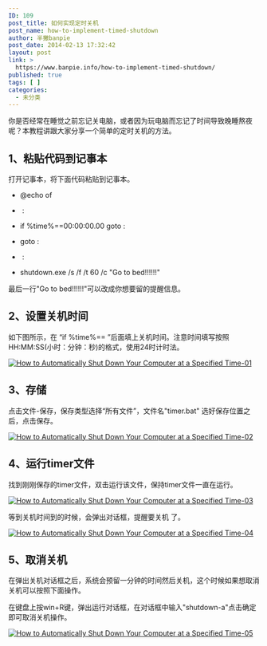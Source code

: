 ```yaml
---
ID: 109
post_title: 如何实现定时关机
post_name: how-to-implement-timed-shutdown
author: 半撇banpie
post_date: 2014-02-13 17:32:42
layout: post
link: >
  https://www.banpie.info/how-to-implement-timed-shutdown/
published: true
tags: [ ]
categories:
  - 未分类
---
```

你是否经常在睡觉之前忘记关电脑，或者因为玩电脑而忘记了时间导致晚睡熬夜呢？本教程讲跟大家分享一个简单的定时关机的方法。

## 1、粘贴代码到记事本

打开记事本，将下面代码粘贴到记事本。

*   @echo of

*    :

*   if %time%==00:00:00.00 goto :

*   goto :

*    :

*   shutdown.exe /s /f /t 60 /c "Go to bed!!!!!!"

最后一行"Go to bed!!!!!!"可以改成你想要留的提醒信息。

## 2、设置关机时间

如下图所示，在 “if %time%== ”后面填上关机时间。注意时间填写按照HH:MM:SS(小时：分钟：秒)的格式，使用24时计时法。

[![How to Automatically Shut Down Your Computer at a Specified Time-01][1]][1]

## 3、存储

点击文件-保存，保存类型选择“所有文件”，文件名"timer.bat" 选好保存位置之后，点击保存。

[![How to Automatically Shut Down Your Computer at a Specified Time-02][2]][2]

## 4、运行timer文件

找到刚刚保存的timer文件，双击运行该文件，保持timer文件一直在运行。

[![How to Automatically Shut Down Your Computer at a Specified Time-03][3]][3]

等到关机时间到的时候，会弹出对话框，提醒要关机 了。

[![How to Automatically Shut Down Your Computer at a Specified Time-04][4]][4]

## 5、取消关机

在弹出关机对话框之后，系统会预留一分钟的时间然后关机，这个时候如果想取消关机可以按照下面操作。

在键盘上按win+R键，弹出运行对话框，在对话框中输入"shutdown-a"点击确定即可取消关机操作。

[![How to Automatically Shut Down Your Computer at a Specified Time-05][5]][5]

 [1]: http://7arnhx.com1.z0.glb.clouddn.com/wp-content/uploads/2014/02/How-to-Automatically-Shut-Down-Your-Computer-at-a-Specified-Time-01.jpg
 [2]: http://7arnhx.com1.z0.glb.clouddn.com/wp-content/uploads/2014/02/How-to-Automatically-Shut-Down-Your-Computer-at-a-Specified-Time-02.jpg
 [3]: http://7arnhx.com1.z0.glb.clouddn.com/wp-content/uploads/2014/02/How-to-Automatically-Shut-Down-Your-Computer-at-a-Specified-Time-03.jpg
 [4]: http://7arnhx.com1.z0.glb.clouddn.com/wp-content/uploads/2014/02/How-to-Automatically-Shut-Down-Your-Computer-at-a-Specified-Time-04.jpg
 [5]: http://7arnhx.com1.z0.glb.clouddn.com/wp-content/uploads/2014/02/How-to-Automatically-Shut-Down-Your-Computer-at-a-Specified-Time-05.jpg
<!--stackedit_data:
eyJoaXN0b3J5IjpbLTE2MDk1OTc5NjNdfQ==
-->